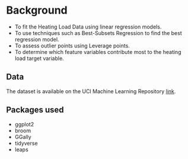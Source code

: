 # Background
- To fit the Heating Load Data using linear regression models. 
- To use techniques such as Best-Subsets Regression to find the best regression model.
- To assess outlier points using Leverage points.
- To determine which feature variables contribute most to the heating load target variable. 

## Data
The dataset is available on the UCI Machine Learning Repository [link](http://archive.ics.uci.edu/ml/datasets/Energy+efficiency?ref=datanews.io). 

## Packages used
- ggplot2
- broom
- GGally
- tidyverse
- leaps


